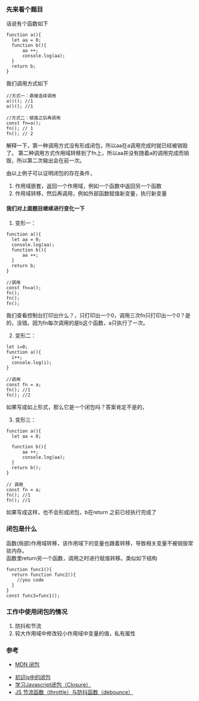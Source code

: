 ### 先来看个题目  
话说有个函数如下
```
function a(){
  let aa = 0;
  function b(){
      aa ++;
      console.log(aa);
  }
  return b;
}
```
我们调用方式如下
```
//方式一：直接连续调用
a()(); //1
a()(); //1

//方式二：赋值之后再调用
const fn=a();
fn(); // 1
fn(); // 2
```
解释一下，第一种调用方式没有形成闭包，所以aa在a调用完成时就已经被销毁了。
第二种调用方式作用域转移到了fn上，所以aa并没有随着a的调用完成而销毁，所以第二次输出会在前一次。

由以上例子可以证明闭包的存在条件，
1. 作用域嵌套，返回一个作用域，例如一个函数中返回另一个函数
2. 作用域转移，然后再调用，例如外部函数赋值新变量，执行新变量

#### 我们对上面题目继续进行变化一下  
1. 变形一：
```
function a(){
  let aa = 0;
  console.log(aa);
  function b(){
      aa ++;
  }
  return b;
}

//调用
const fn=a();
fn();
fn();
fn();
```
我们查看控制台打印出什么？，只打印出一个0，调用三次fn只打印出一个0？是的，没错。因为fn每次调用的是b这个函数，a只执行了一次。

2. 变形二：
```
let i=0;
function a(){
  i++;
  console.log(i);
}

//调用
const fn = a;
fn(); //1
fn(); //2
```
如果写成如上形式，那么它是一个闭包吗？答案肯定不是的，

3. 变形三：
```
function a(){
  let aa = 0;

  function b(){
      aa ++;
      console.log(aa);
  }
  return b();
}

// 调用 
const fn = a;
fn(); //1
fn(); //1
```
如果写成这样，也不会形成闭包，b在return 之前已经执行完成了


### 闭包是什么  
函数(局部)作用域转移，该作用域下的变量也跟着转移，导致相关变量不被销毁常驻内存。  
函数里return另一个函数，调用之时进行赋值转移。类似如下结构
```
function func1(){
  return function func2(){
    //you code
  }
}
const func3=func1();
```

### 工作中使用闭包的情况  
1. 防抖和节流  
2. 较大作用域中修改较小作用域中变量的值，私有属性  

### 参考  
* [MDN 闭包](https://developer.mozilla.org/zh-CN/docs/Web/JavaScript/Closures)  
- [初识js中的闭包](https://www.cnblogs.com/pssp/p/5189345.html)  
- [学习Javascript闭包（Closure）](https://www.ruanyifeng.com/blog/2009/08/learning_javascript_closures.html)  
- [JS 节流函数（throttle）与防抖函数（debounce）](https://www.cnblogs.com/xingguozhiming/p/13401466.html)